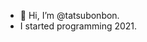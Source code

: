 - 👋 Hi, I’m @tatsubonbon.
- I started programming 2021.


<!---
tatsubonbon/tatsubonbon is a ✨ special ✨ repository because its `README.md` (this file) appears on your GitHub profile.
You can click the Preview link to take a look at your changes.
--->
